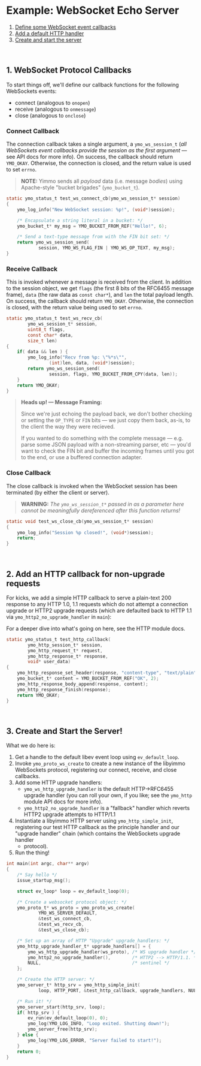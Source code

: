 # Example: WebSocket Echo Server

 1. [Define some WebSocket event callbacks](#1-websocket-protocol-callbacks)
 2. [Add a default HTTP handler](#2-add-an-http-callback-for-non-upgrade-requests)
 3. [Create and start the server](#3-create-and-start-the-server)


<br />

## 1. WebSocket Protocol Callbacks

To start things off, we'll define our callback functions for the following
WebSockets events:

- connect (analogous to `onopen`)
- receive (analogous to `onmessage`)
- close (analogous to `onclose`)



### Connect Callback

The connection callback takes a single argument, a `ymo_ws_session_t` (_all
WebSockets event callbacks provide the session as the first argument_ — see
API docs for more info). On success, the callback should return `YMO_OKAY`.
Otherwise, the connection is closed, and the return value is used to set
`errno`.

> **NOTE:** Yimmo sends all _payload_ data (i.e. message _bodies_) using
> Apache-style "bucket brigades" (`ymo_bucket_t`).



```C
static ymo_status_t test_ws_connect_cb(ymo_ws_session_t* session)
{
    ymo_log_info("New WebSocket session: %p!", (void*)session);

    /* Encapsulate a string literal in a bucket: */
    ymo_bucket_t* my_msg = YMO_BUCKET_FROM_REF("Hello!", 6);

    /* Send a text-type message from with the FIN bit set: */
    return ymo_ws_session_send(
            session, YMO_WS_FLAG_FIN | YMO_WS_OP_TEXT, my_msg);
}
```

### Receive Callback

This is invoked whenever a message is received from the client. In addition
to the session object, we get `flags` (the first 8 bits of the RFC6455
message frame), `data` (the raw data as `const char*`), and `len` the total
payload length. On success, the callback should return `YMO_OKAY`. Otherwise,
the connection is closed, with the return value being used to set `errno`.



```C
static ymo_status_t test_ws_recv_cb(
        ymo_ws_session_t* session,
        uint8_t flags,
        const char* data,
        size_t len)
{
    if( data && len ) {
        ymo_log_info("Recv from %p: \"%*s\"",
                (int)len, data, (void*)session);
        return ymo_ws_session_send(
                session, flags, YMO_BUCKET_FROM_CPY(data, len));
    }
    return YMO_OKAY;
}
```

> **Heads up! — Message Framing:**
>
> Since we're just echoing the payload back, we don't bother
> checking or setting the `OP_TYPE` or `FIN` bits — we just copy them back,
> as-is, to the client the way they were recieved.
>
> If you wanted to do something with the complete message — e.g.  parse some
> JSON payload with a non-streaming parser, etc — you'd want to check the FIN
> bit and buffer the incoming frames until you got to the end, or use a
> buffered connection adapter.


### Close Callback

The close callback is invoked when the WebSocket session has been terminated
(by either the client or server).

> **WARNING:** _The `ymo_ws_session_t*` passed in as a parameter here cannot be
> meaningfully dereferenced after this function returns!_



```C
static void test_ws_close_cb(ymo_ws_session_t* session)
{
    ymo_log_info("Session %p closed!", (void*)session);
    return;
}
```

<br /> 

## 2. Add an HTTP callback for non-upgrade requests

For kicks, we add a simple HTTP callback to serve a plain-text 200 response
to any HTTP 1.0, 1.1 requests which do not attempt a connection upgrade or
HTTP2 upgrade requests (which are defaulted back to HTTP 1.1 via
`ymo_http2_no_upgrade_handler` in `main`):

For a deeper dive into what's going on here, see the HTTP module docs.



```C
static ymo_status_t test_http_callback(
        ymo_http_session_t* session,
        ymo_http_request_t* request,
        ymo_http_response_t* response,
        void* user_data)
{
    ymo_http_response_set_header(response, "content-type", "text/plain");
    ymo_bucket_t* content = YMO_BUCKET_FROM_REF("OK", 2);
    ymo_http_response_body_append(response, content);
    ymo_http_response_finish(response);
    return YMO_OKAY;
}
```

<br /> 

## 3. Create and Start the Server!

What we do here is:

 1. Get a handle to the default libev event loop using `ev_default_loop`.
 2. Invoke `ymo_proto_ws_create` to create a new instance of the libyimmo
    WebSockets protocol, registering our connect, receive, and close
    callbacks.
 3. Add some HTTP upgrade handlers:
    - `ymo_ws_http_upgrade_handler` is the default HTTP->RFC6455 upgrade
      handler (you can roll your own, if you like; see the `ymo_http` module
      API docs for more info).
    - `ymo_http2_no_upgrade_handler` is a "fallback" handler which reverts
       HTTP2 upgrade attempts to HTTP/1.1
 4. Instantiate a libyimmo HTTP server using `ymo_http_simple_init`,
    registering our test HTTP callback as the principle handler and our
    "upgrade handler" chain (which contains the WebSockets upgrade handler
    + protocol).
 5. Run the thing!


```C
int main(int argc, char** argv)
{
    /* Say hello */
    issue_startup_msg();

    struct ev_loop* loop = ev_default_loop(0);

    /* Create a websocket protocol object: */
    ymo_proto_t* ws_proto = ymo_proto_ws_create(
            YMO_WS_SERVER_DEFAULT,
            &test_ws_connect_cb,
            &test_ws_recv_cb,
            &test_ws_close_cb);

    /* Set up an array of HTTP "Upgrade" upgrade_handlers: */
    ymo_http_upgrade_handler_t* upgrade_handlers[] = {
        ymo_ws_http_upgrade_handler(ws_proto), /* WS upgrade handler */
        ymo_http2_no_upgrade_handler(),        /* HTTP2 --> HTTP/1.1. */
        NULL,                                  /* sentinel */
    };

    /* Create the HTTP server: */
    ymo_server_t* http_srv = ymo_http_simple_init(
            loop, HTTP_PORT, &test_http_callback, upgrade_handlers, NULL);

    /* Run it! */
    ymo_server_start(http_srv, loop);
    if( http_srv ) {
        ev_run(ev_default_loop(0), 0);
        ymo_log(YMO_LOG_INFO, "Loop exited. Shutting down!");
        ymo_server_free(http_srv);
    } else {
        ymo_log(YMO_LOG_ERROR, "Server failed to start!");
    }
    return 0;
}
```

